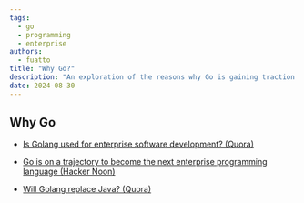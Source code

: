 ```yaml
---
tags:
  - go
  - programming
  - enterprise
authors:
  - fuatto
title: "Why Go?"
description: "An exploration of the reasons why Go is gaining traction as a preferred programming language for enterprise-level software development, including its simplicity, efficiency, and robust standard library."
date: 2024-08-30
---
```


## Why Go

- [Is Golang used for enterprise software development? (Quora)](https://www.quora.com/Is-Golang-used-for-enterprise-software-development)

- [Go is on a trajectory to become the next enterprise programming language (Hacker Noon)](https://hackernoon.com/go-is-on-a-trajectory-to-become-the-next-enterprise-programming-language-3b75d70544e)

- [Will Golang replace Java? (Quora)](https://www.quora.com/Will-Golang-replace-Java)